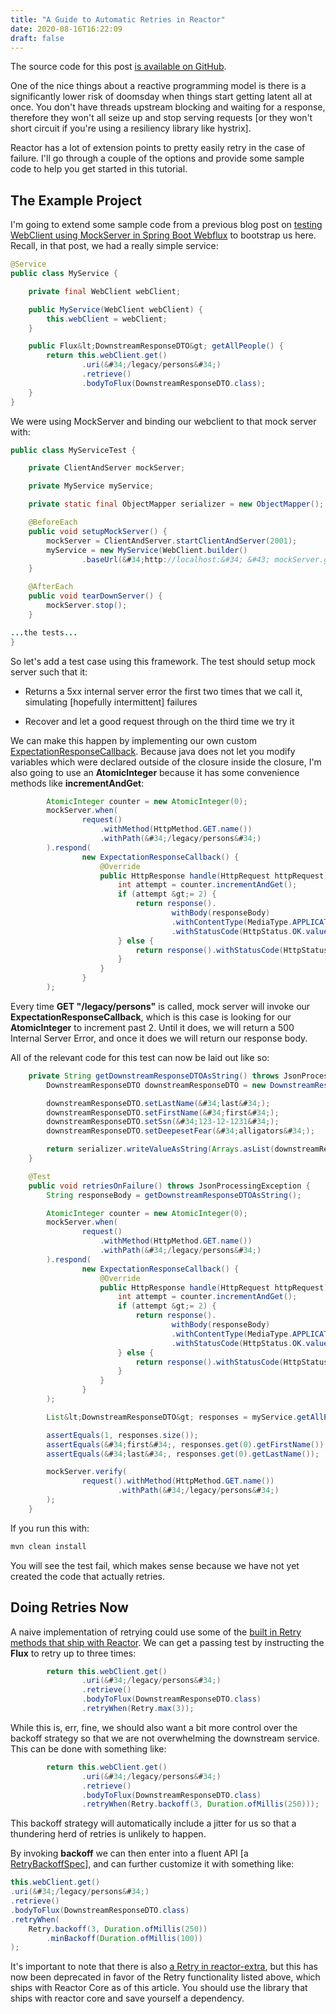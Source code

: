 ```yaml
---
title: "A Guide to Automatic Retries in Reactor"
date: 2020-08-16T16:22:09
draft: false
---
```


The source code for this post [is available on GitHub](https://github.com/nfisher23/reactive-programming-webflux).

One of the nice things about a reactive programming model is there is a significantly lower risk of doomsday when things start getting latent all at once. You don&#39;t have threads upstream blocking and waiting for a response, therefore they won&#39;t all seize up and stop serving requests \[or they won&#39;t short circuit if you&#39;re using a resiliency library like hystrix\].

Reactor has a lot of extension points to pretty easily retry in the case of failure. I&#39;ll go through a couple of the options and provide some sample code to help you get started in this tutorial.

## The Example Project

I&#39;m going to extend some sample code from a previous blog post on [testing WebClient using MockServer in Spring Boot Webflux](https://nickolasfisher.com/blog/How-to-use-Mock-Server-to-End-to-End-Test-Any-WebClient-Calls-in-Spring-Boot-Webflux) to bootstrap us here. Recall, in that post, we had a really simple service:

```java
@Service
public class MyService {

    private final WebClient webClient;

    public MyService(WebClient webClient) {
        this.webClient = webClient;
    }

    public Flux&lt;DownstreamResponseDTO&gt; getAllPeople() {
        return this.webClient.get()
                .uri(&#34;/legacy/persons&#34;)
                .retrieve()
                .bodyToFlux(DownstreamResponseDTO.class);
    }
}

```

We were using MockServer and binding our webclient to that mock server with:

```java
public class MyServiceTest {

    private ClientAndServer mockServer;

    private MyService myService;

    private static final ObjectMapper serializer = new ObjectMapper();

    @BeforeEach
    public void setupMockServer() {
        mockServer = ClientAndServer.startClientAndServer(2001);
        myService = new MyService(WebClient.builder()
                .baseUrl(&#34;http://localhost:&#34; &#43; mockServer.getLocalPort()).build());
    }

    @AfterEach
    public void tearDownServer() {
        mockServer.stop();
    }

...the tests...
}

```

So let&#39;s add a test case using this framework. The test should setup mock server such that it:

- Returns a 5xx internal server error the first two times that we call it, simulating \[hopefully intermittent\] failures

- Recover and let a good request through on the third time we try it

We can make this happen by implementing our own custom [ExpectationResponseCallback](https://javadoc.io/static/org.mock-server/mockserver-core/5.6.1/org/mockserver/mock/action/ExpectationResponseCallback.html). Because java does not let you modify variables which were declared outside of the closure inside the closure, I&#39;m also going to use an **AtomicInteger** because it has some convenience methods like **incrementAndGet**:

```java
        AtomicInteger counter = new AtomicInteger(0);
        mockServer.when(
                request()
                    .withMethod(HttpMethod.GET.name())
                    .withPath(&#34;/legacy/persons&#34;)
        ).respond(
                new ExpectationResponseCallback() {
                    @Override
                    public HttpResponse handle(HttpRequest httpRequest) throws Exception {
                        int attempt = counter.incrementAndGet();
                        if (attempt &gt;= 2) {
                            return response().
                                    withBody(responseBody)
                                    .withContentType(MediaType.APPLICATION_JSON)
                                    .withStatusCode(HttpStatus.OK.value());
                        } else {
                            return response().withStatusCode(HttpStatus.INTERNAL_SERVER_ERROR.value());
                        }
                    }
                }
        );

```

Every time **GET &#34;/legacy/persons&#34;** is called, mock server will invoke our **ExpectationResponseCallback**, which is this case is looking for our **AtomicInteger** to increment past 2. Until it does, we will return a 500 Internal Server Error, and once it does we will return our response body.

All of the relevant code for this test can now be laid out like so:

```java
    private String getDownstreamResponseDTOAsString() throws JsonProcessingException {
        DownstreamResponseDTO downstreamResponseDTO = new DownstreamResponseDTO();

        downstreamResponseDTO.setLastName(&#34;last&#34;);
        downstreamResponseDTO.setFirstName(&#34;first&#34;);
        downstreamResponseDTO.setSsn(&#34;123-12-1231&#34;);
        downstreamResponseDTO.setDeepesetFear(&#34;alligators&#34;);

        return serializer.writeValueAsString(Arrays.asList(downstreamResponseDTO));
    }

    @Test
    public void retriesOnFailure() throws JsonProcessingException {
        String responseBody = getDownstreamResponseDTOAsString();

        AtomicInteger counter = new AtomicInteger(0);
        mockServer.when(
                request()
                    .withMethod(HttpMethod.GET.name())
                    .withPath(&#34;/legacy/persons&#34;)
        ).respond(
                new ExpectationResponseCallback() {
                    @Override
                    public HttpResponse handle(HttpRequest httpRequest) throws Exception {
                        int attempt = counter.incrementAndGet();
                        if (attempt &gt;= 2) {
                            return response().
                                    withBody(responseBody)
                                    .withContentType(MediaType.APPLICATION_JSON)
                                    .withStatusCode(HttpStatus.OK.value());
                        } else {
                            return response().withStatusCode(HttpStatus.INTERNAL_SERVER_ERROR.value());
                        }
                    }
                }
        );

        List&lt;DownstreamResponseDTO&gt; responses = myService.getAllPeople().collectList().block();

        assertEquals(1, responses.size());
        assertEquals(&#34;first&#34;, responses.get(0).getFirstName());
        assertEquals(&#34;last&#34;, responses.get(0).getLastName());

        mockServer.verify(
                request().withMethod(HttpMethod.GET.name())
                        .withPath(&#34;/legacy/persons&#34;)
        );
    }

```

If you run this with:

```bash
mvn clean install

```

You will see the test fail, which makes sense because we have not yet created the code that actually retries.

## Doing Retries Now

A naive implementation of retrying could use some of the [built in Retry methods that ship with Reactor](https://projectreactor.io/docs/core/release/api/reactor/util/retry/Retry.html). We can get a passing test by instructing the **Flux** to retry up to three times:

```java
        return this.webClient.get()
                .uri(&#34;/legacy/persons&#34;)
                .retrieve()
                .bodyToFlux(DownstreamResponseDTO.class)
                .retryWhen(Retry.max(3));

```

While this is, err, fine, we should also want a bit more control over the backoff strategy so that we are not overwhelming the downstream service. This can be done with something like:

```java
        return this.webClient.get()
                .uri(&#34;/legacy/persons&#34;)
                .retrieve()
                .bodyToFlux(DownstreamResponseDTO.class)
                .retryWhen(Retry.backoff(3, Duration.ofMillis(250)));

```

This backoff strategy will automatically include a jitter for us so that a thundering herd of retries is unlikely to happen.

By invoking **backoff** we can then enter into a fluent API \[a [RetryBackoffSpec](https://projectreactor.io/docs/core/release/api/reactor/util/retry/RetryBackoffSpec.html)\], and can further customize it with something like:

```java
this.webClient.get()
.uri(&#34;/legacy/persons&#34;)
.retrieve()
.bodyToFlux(DownstreamResponseDTO.class)
.retryWhen(
    Retry.backoff(3, Duration.ofMillis(250))
        .minBackoff(Duration.ofMillis(100))
);

```

It&#39;s important to note that there is also [a Retry in reactor-extra](https://projectreactor.io/docs/extra/snapshot/api/reactor/retry/Retry.html), but this has now been deprecated in favor of the Retry functionality listed above, which ships with Reactor Core as of this article. You should use the library that ships with reactor core and save yourself a dependency.
